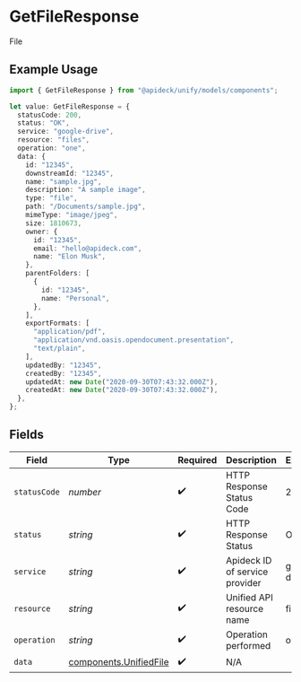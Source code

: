 # GetFileResponse

File

## Example Usage

```typescript
import { GetFileResponse } from "@apideck/unify/models/components";

let value: GetFileResponse = {
  statusCode: 200,
  status: "OK",
  service: "google-drive",
  resource: "files",
  operation: "one",
  data: {
    id: "12345",
    downstreamId: "12345",
    name: "sample.jpg",
    description: "A sample image",
    type: "file",
    path: "/Documents/sample.jpg",
    mimeType: "image/jpeg",
    size: 1810673,
    owner: {
      id: "12345",
      email: "hello@apideck.com",
      name: "Elon Musk",
    },
    parentFolders: [
      {
        id: "12345",
        name: "Personal",
      },
    ],
    exportFormats: [
      "application/pdf",
      "application/vnd.oasis.opendocument.presentation",
      "text/plain",
    ],
    updatedBy: "12345",
    createdBy: "12345",
    updatedAt: new Date("2020-09-30T07:43:32.000Z"),
    createdAt: new Date("2020-09-30T07:43:32.000Z"),
  },
};
```

## Fields

| Field                                                            | Type                                                             | Required                                                         | Description                                                      | Example                                                          |
| ---------------------------------------------------------------- | ---------------------------------------------------------------- | ---------------------------------------------------------------- | ---------------------------------------------------------------- | ---------------------------------------------------------------- |
| `statusCode`                                                     | *number*                                                         | :heavy_check_mark:                                               | HTTP Response Status Code                                        | 200                                                              |
| `status`                                                         | *string*                                                         | :heavy_check_mark:                                               | HTTP Response Status                                             | OK                                                               |
| `service`                                                        | *string*                                                         | :heavy_check_mark:                                               | Apideck ID of service provider                                   | google-drive                                                     |
| `resource`                                                       | *string*                                                         | :heavy_check_mark:                                               | Unified API resource name                                        | files                                                            |
| `operation`                                                      | *string*                                                         | :heavy_check_mark:                                               | Operation performed                                              | one                                                              |
| `data`                                                           | [components.UnifiedFile](../../models/components/unifiedfile.md) | :heavy_check_mark:                                               | N/A                                                              |                                                                  |